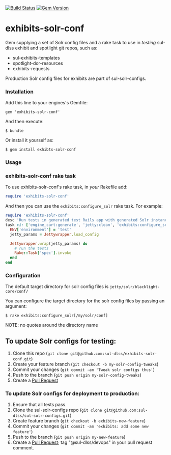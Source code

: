 [![Build Status](https://travis-ci.org/sul-dlss/exhibits-solr-conf.svg)](https://travis-ci.org/sul-dlss/exhibits-solr-conf) [![Gem Version](https://badge.fury.io/rb/exhibits-solr-conf.svg)](https://badge.fury.io/rb/exhibits-solr-conf)

# exhibits-solr-conf

Gem supplying a set of Solr config files and a rake task to use in *testing* sul-dlss exhibit and spotlight git repos, such as:

* sul-exhibits-templates
* spotlight-dor-resources
* exhibits-requests

Production Solr config files for exhibits are part of sul-solr-configs.

### Installation

Add this line to your engines's Gemfile:

    gem 'exhibits-solr-conf'

And then execute:

    $ bundle

Or install it yourself as:

    $ gem install exhibts-solr-conf

### Usage

### exhibits-solr-conf rake task

To use exhibits-solr-conf's rake task, in *your* Rakefile add:

```ruby
require 'exhibits-solr-conf'
```

And then you can use the ```exhibits:configure_solr``` rake task. For example:

```ruby
require 'exhibits-solr-conf'
desc 'Run tests in generated test Rails app with generated Solr instance running'
task ci: ['engine_cart:generate', 'jetty:clean', 'exhibits:configure_solr'] do
  ENV['environment'] = 'test'
  jetty_params = Jettywrapper.load_config

  Jettywrapper.wrap(jetty_params) do
    # run the tests
    Rake::Task['spec'].invoke
  end
end
```

### Configuration

The default target directory for solr config files is ```jetty/solr/blacklight-core/conf/```

You can configure the target directory for the solr config files by passing an argument:

    $ rake exhibits:configure_solr[/my/solr/conf]

NOTE:  no quotes around the directory name

## To update Solr configs for testing:

1. Clone this repo (```git clone git@github.com:sul-dlss/exhibits-solr-conf.git```)
2. Create your feature branch (```git checkout -b my-solr-config-tweaks```)
3. Commit your changes (```git commit -am 'Tweak solr configs thus'```)
4. Push to the branch (```git push origin my-solr-config-tweaks```)
5. Create a [Pull Request](https://help.github.com/articles/using-pull-requests/)

### To update Solr configs for deployment to production:

1. Ensure that all tests pass.
2. Clone the sul-solr-configs repo (```git clone git@github.com:sul-dlss/sul-solr-configs.git```)
3. Create feature branch (```git checkout -b exhibits-new-feature```)
4. Commit your changes (```git commit -am 'exhibits: add some new feature'```)
5. Push to the branch (```git push origin my-new-feature```)
6. Create a [Pull Request](https://help.github.com/articles/using-pull-requests/);  tag "@sul-dlss/devops" in your pull request comment.